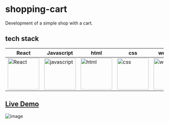 # shopping-cart
Development of a simple shop with a cart.

## tech stack
React | Javascript | html | css | webpack
----|------|------|------|------
 <img width="100" src="https://upload.wikimedia.org/wikipedia/commons/thumb/4/47/React.svg/1024px-React.svg.png" alt="React"> | <img width="100" src="https://upload.wikimedia.org/wikipedia/commons/thumb/9/99/Unofficial_JavaScript_logo_2.svg/1024px-Unofficial_JavaScript_logo_2.svg.png" alt="javascript"> | <img width="100" src="https://upload.wikimedia.org/wikipedia/commons/thumb/6/61/HTML5_logo_and_wordmark.svg/1024px-HTML5_logo_and_wordmark.svg.png" alt="html"> | <img width="100" src="https://upload.wikimedia.org/wikipedia/commons/thumb/d/d5/CSS3_logo_and_wordmark.svg/800px-CSS3_logo_and_wordmark.svg.png" alt="css"> | <img width="100" src="https://upload.wikimedia.org/wikipedia/commons/thumb/c/c1/Webpack.png/800px-Webpack.png" alt="webpack">
 
## [Live Demo](https://satogo1.github.io/shopping-cart/)
![image](https://github.com/SaToGo1/shopping-cart/assets/85353835/ad492f89-6be4-4243-9c86-fad7a67cc3b6)

